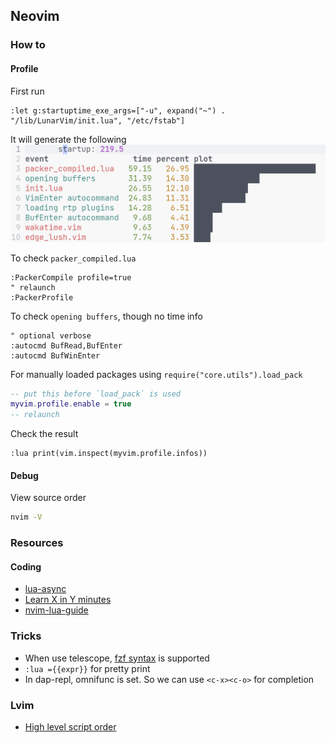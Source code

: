 ## Neovim

### How to

#### Profile

First run

```vim
:let g:startuptime_exe_args=["-u", expand("~") . "/lib/LunarVim/init.lua", "/etc/fstab"]
```

It will generate the following
![image](../assets/images/vim-startuptime.png)

To check `packer_compiled.lua`

```vim
:PackerCompile profile=true
" relaunch
:PackerProfile
```

To check `opening buffers`, though no time info

```vim
" optional verbose
:autocmd BufRead,BufEnter
:autocmd BufWinEnter
```

For manually loaded packages using `require("core.utils").load_pack`

```lua
-- put this before `load_pack` is used
myvim.profile.enable = true
-- relaunch
```

Check the result

```vim
:lua print(vim.inspect(myvim.profile.infos))
```

#### Debug

View source order

```sh
nvim -V
```

### Resources

#### Coding

- [lua-async](https://github.com/ms-jpq/lua-async-await)
- [Learn X in Y minutes](https://learnxinyminutes.com/docs/lua/)
- [nvim-lua-guide](https://github.com/nanotee/nvim-lua-guide)

### Tricks

- When use telescope, [fzf syntax](https://github.com/nvim-telescope/telescope-fzf-native.nvim#telescope-fzf-nativenvim) is supported
- `:lua ={{expr}}` for pretty print
- In dap-repl, omnifunc is set. So we can use `<c-x><c-o>` for completion

### Lvim

- [High level script order](https://github.com/LunarVim/LunarVim/issues/1548#issuecomment-920244451)

